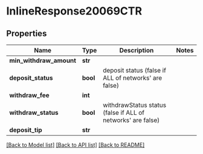 # InlineResponse20069CTR

## Properties
Name | Type | Description | Notes
------------ | ------------- | ------------- | -------------
**min_withdraw_amount** | **str** |  | 
**deposit_status** | **bool** | deposit status (false if ALL of networks&#x27; are false) | 
**withdraw_fee** | **int** |  | 
**withdraw_status** | **bool** | withdrawStatus status (false if ALL of networks&#x27; are false) | 
**deposit_tip** | **str** |  | 

[[Back to Model list]](../README.md#documentation-for-models) [[Back to API list]](../README.md#documentation-for-api-endpoints) [[Back to README]](../README.md)

